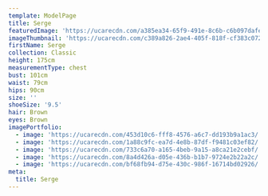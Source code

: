 ```yaml
---
template: ModelPage
title: Serge
featuredImage: 'https://ucarecdn.com/a385ea34-65f9-491e-8c6b-c6b097dafe5f/'
imageThumbnail: 'https://ucarecdn.com/c389a826-2ae4-405f-818f-cf383c0729d0/'
firstName: Serge
collection: Classic
height: 175cm
measurementType: chest
bust: 101cm
waist: 79cm
hips: 90cm
size: ''
shoeSize: '9.5'
hair: Brown
eyes: Brown
imagePortfolio:
  - image: 'https://ucarecdn.com/453d10c6-fff8-4576-a6c7-dd193b9a1ac3/'
  - image: 'https://ucarecdn.com/1a88c9fc-ea7d-4e8b-87df-f9481c03ef82/'
  - image: 'https://ucarecdn.com/733c6a70-a165-4beb-9a15-a8ca21e2cebf/'
  - image: 'https://ucarecdn.com/8a4d426a-d05e-436b-b1b7-9724e2b22a2c/'
  - image: 'https://ucarecdn.com/bf68fb94-d75e-430c-986f-16714bd02926/'
meta:
  title: Serge
---
```


